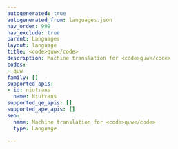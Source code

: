 ```yaml
---
autogenerated: true
autogenerated_from: languages.json
nav_order: 999
nav_exclude: true
parent: Languages
layout: language
title: <code>quw</code>
description: Machine translation for <code>quw</code>
codes:
- quw
family: []
supported_apis:
- id: niutrans
  name: Niutrans
supported_qe_apis: []
supported_ape_apis: []
seo:
  name: Machine translation for <code>quw</code>
  type: Language

---
```


